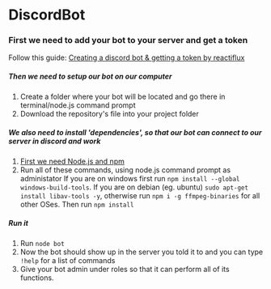 # DiscordBot

### First we need to add your bot to your server and get a token
Follow this guide: [Creating a discord bot & getting a token by reactiflux](https://github.com/reactiflux/discord-irc/wiki/Creating-a-discord-bot-&-getting-a-token)

##### Then we need to setup our bot on our computer 
1. Create a folder where your bot will be located and go there in terminal/node.js command prompt
2. Download the repository's file into your project folder

##### We also need to install 'dependencies', so that our bot can connect to our server in discord and work
1. [First we need Node.js and npm](https://nodejs.org/en/download/current/)
4. Run all of these commands, using node.js command prompt as administator
If you are on windows first run `npm install --global windows-build-tools`.
If you are on debian (eg. ubuntu) `sudo apt-get install libav-tools -y`, otherwise run `npm i -g ffmpeg-binaries` for all other OSes.
Then run `npm install`

##### Run it 
1. Run `node bot`
2. Now the bot should show up in the server you told it to and you can type `!help` for a list of commands
3. Give your bot admin under roles so that it can perform all of its functions.



